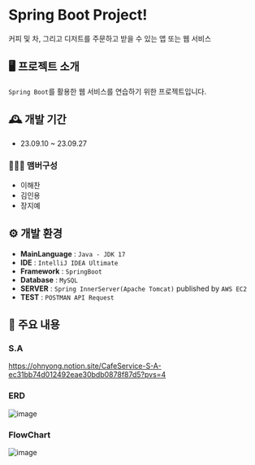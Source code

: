 # Spring Boot Project!
커피 및 차, 그리고 디저트를 주문하고 받을 수 있는 앱 또는 웹 서비스

## 🖥️ 프로젝트 소개
`Spring Boot`를 활용한 웹 서비스를 연습하기 위한 프로젝트입니다.

## 🕰️ 개발 기간
* 23.09.10 ~ 23.09.27

### 🧑‍🤝‍🧑 맴버구성
- 이해찬
- 김인용
- 장지예

## ⚙️ 개발 환경
- **MainLanguage** : `Java - JDK 17`
- **IDE** : `IntelliJ IDEA Ultimate`
- **Framework** : `SpringBoot`
- **Database** : `MySQL`
- **SERVER** : `Spring InnerServer(Apache Tomcat)` published by `AWS EC2`
- **TEST** : `POSTMAN API Request`

## 📌 주요 내용
### S.A
https://ohnyong.notion.site/CafeService-S-A-ec31bb74d012492eae30bdb0878f87d5?pvs=4

### ERD
![image](https://github.com/yzpocket/spring-cafeservice/assets/67217259/023b7f78-7009-4fbb-9f1c-808e97a41b4a)

### FlowChart
![image](https://github.com/yzpocket/spring-cafeservice/assets/67217259/3ec5fcea-28e9-45ca-8ced-0321d3ddfa40)
